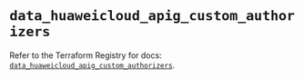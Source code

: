 # `data_huaweicloud_apig_custom_authorizers`

Refer to the Terraform Registry for docs: [`data_huaweicloud_apig_custom_authorizers`](https://registry.terraform.io/providers/huaweicloud/huaweicloud/1.71.1/docs/data-sources/apig_custom_authorizers).
